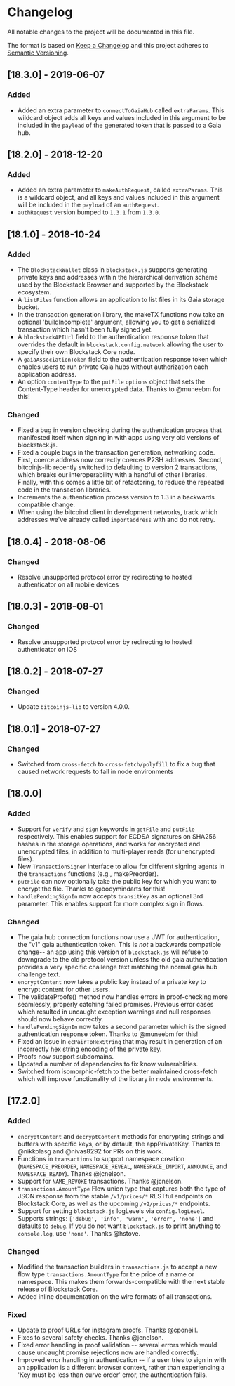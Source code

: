 # Changelog
All notable changes to the project will be documented in this file.

The format is based on [Keep a Changelog](https://keepachangelog.com/en/1.0.0/)
and this project adheres to [Semantic Versioning](https://semver.org/spec/v2.0.0.html).

## [18.3.0] - 2019-06-07

### Added

- Added an extra parameter to `connectToGaiaHub` called `extraParams`. This wildcard object
adds all keys and values included in this argument to be included in the `payload` of the
generated token that is passed to a Gaia hub.

## [18.2.0] - 2018-12-20

### Added

- Added an extra parameter to `makeAuthRequest`, called `extraParams`. This is a wildcard object, 
and all keys and values included in this argument will be included in the `payload` of
an `authRequest`.
- `authRequest` version bumped to `1.3.1` from `1.3.0`.

## [18.1.0] - 2018-10-24

### Added
- The `BlockstackWallet` class in `blockstack.js` supports generating
  private keys and addresses within the hierarchical derivation scheme
  used by the Blockstack Browser and supported by the Blockstack
  ecosystem.
- A `listFiles` function allows an application to list files in its
  Gaia storage bucket.
- In the transaction generation library, the makeTX functions now
  take an optional 'buildIncomplete' argument, allowing you to get
  a serialized transaction which hasn't been fully signed yet.
- A `blockstackAPIUrl` field to the authentication response token that overrides the default
  in `blockstack.config.network` allowing the user to specify their own Blockstack
  Core node.
- A `gaiaAssociationToken` field to the authentication response token which enables
  users to run private Gaia hubs without authorization each application address.
- An option `contentType` to the `putFile` `options` object that sets the
  Content-Type header for unencrypted data. Thanks to @muneebm for this!

### Changed
- Fixed a bug in version checking during the authentication process
  that manifested itself when signing in with apps using very old versions
  of blockstack.js.
- Fixed a couple bugs in the transaction generation, networking
  code. First, coerce address now correctly coerces P2SH
  addresses. Second, bitcoinjs-lib recently switched to defaulting to
  version 2 transactions, which breaks our interoperability with a handful
  of other libraries. Finally, with this comes a little bit of refactoring,
  to reduce the repeated code in the transaction libraries.
- Increments the authentication process version to 1.3 in a backwards compatible change.
- When using the bitcoind client in development networks,
  track which addresses we've already called `importaddress` with
  and do not retry.

## [18.0.4] - 2018-08-06

### Changed
- Resolve unsupported protocol error by redirecting
  to hosted authenticator on all mobile devices

## [18.0.3] - 2018-08-01

### Changed
- Resolve unsupported protocol error by redirecting
  to hosted authenticator on iOS

## [18.0.2] - 2018-07-27

### Changed
- Update `bitcoinjs-lib` to version 4.0.0.

## [18.0.1] - 2018-07-27

### Changed
- Switched from `cross-fetch` to `cross-fetch/polyfill` to fix a bug that caused
  network requests to fail in node environments

## [18.0.0]

### Added

- Support for `verify` and `sign` keywords in `getFile` and `putFile`
  respectively. This enables support for ECDSA signatures on SHA256
  hashes in the storage operations, and works for encrypted and
  unencrypted files, in addition to multi-player reads (for
  unencrypted files).
- New `TransactionSigner` interface to allow for different signing agents
  in the `transactions` functions (e.g., makePreorder).
- `putFile` can now optionally take the public key for which you want
  to encrypt the file. Thanks to @bodymindarts for this!
- `handlePendingSignIn` now accepts `transitKey` as an optional 3rd parameter.
  This enables support for more complex sign in flows.

### Changed
- The gaia hub connection functions now use a JWT for authentication,
  the "v1" gaia authentication token. This is *not* a backwards
  compatible change-- an app using this version of `blockstack.js`
  will refuse to downgrade to the old protocol version unless the old
  gaia authentication provides a very specific challenge text matching
  the normal gaia hub challenge text.
- `encryptContent` now takes a public key instead of a private key to
  encrypt content for other users.
- The validateProofs() method now handles errors in proof-checking
  more seamlessly, properly catching failed promises. Previous error
  cases which resulted in uncaught exception warnings and null
  responses should now behave correctly.
- `handlePendingSignIn` now takes a second parameter which is the
   signed authentication response token. Thanks to @muneebm for this!
- Fixed an issue in `ecPairToHexString` that may result in generation of
  an incorrectly hex string encoding of the private key.
- Proofs now support subdomains.
- Updated a number of dependencies to fix know vulnerablities.
- Switched from isomorphic-fetch to the better maintained cross-fetch
  which will improve functionality of the library in node environments.


## [17.2.0]

### Added

- `encryptContent` and `decryptContent` methods for encrypting strings
  and buffers with specific keys, or by default, the
  appPrivateKey. Thanks to @nikkolasg and @nivas8292 for PRs on this
  work.
- Functions in `transactions` to support namespace creation
  (`NAMESPACE_PREORDER`, `NAMESPACE_REVEAL`, `NAMESPACE_IMPORT`,
  `ANNOUNCE`, and `NAMESPACE_READY`). Thanks @jcnelson.
- Support for `NAME_REVOKE` transactions. Thanks @jcnelson.
- `transactions.AmountType` Flow union type that captures both the
  type of JSON response from the stable `/v1/prices/*` RESTful
  endpoints on Blockstack Core, as well as the upcoming `/v2/prices/*`
  endpoints.
- Support for setting `blockstack.js` logLevels via
  `config.logLevel`. Supports strings: `['debug', 'info', 'warn',
  'error', 'none']` and defaults to `debug`. If you do not want
  `blockstack.js` to print anything to `console.log`, use
  `'none'`. Thanks @hstove.

### Changed

- Modified the transaction builders in `transactions.js` to accept a
  new flow type `transactions.AmountType` for the price of a name or
  namespace.  This makes them forwards-compatible with the next stable
  release of Blockstack Core.
- Added inline documentation on the wire formats of all transactions.

### Fixed

- Update to proof URLs for instagram proofs. Thanks @cponeill.
- Fixes to several safety checks. Thanks @jcnelson.
- Fixed error handling in proof validation -- several errors which
  would cause uncaught promise rejections now are handled correctly.
- Improved error handling in authentication -- if a user tries to sign
  in with an application is a different browser context, rather than
  experiencing a 'Key must be less than curve order' error, the
  authentication fails.
